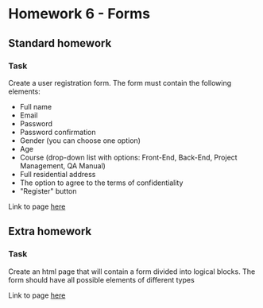 # Homework 6 - Forms

## Standard homework   
### Task 
Create a user registration form. The form must contain the following elements:
- Full name 
- Email 
- Password 
- Password confirmation 
- Gender (you can choose one option)
- Age 
- Course (drop-down list with options: Front-End, Back-End, Project Management, QA Manual)
- Full residential address 
- The option to agree to the terms of confidentiality
- "Register" button  

Link to page [here](https://ruslana-p.github.io/Beetroot_Academy_Homeworks/Homework-6_Forms/index.html)

## Extra homework 
### Task 
Create an html page that will contain a form divided into logical blocks. 
The form should have all possible elements of different types   

Link to page [here](https://ruslana-p.github.io/Beetroot_Academy_Homeworks/Homework-6_Forms/index2.html)